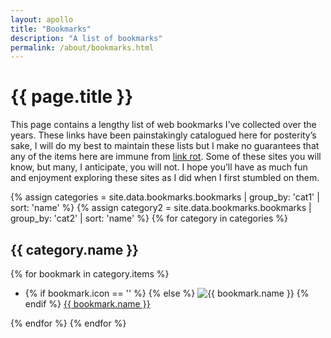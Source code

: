 ```yaml
---
layout: apollo
title: "Bookmarks"
description: "A list of bookmarks"
permalink: /about/bookmarks.html
---
```


<h1>{{ page.title }}</h1>
<div class="content">
	<p>This page contains a lengthy list of web bookmarks I’ve collected over the years. These links have been painstakingly catalogued here for posterity’s sake, I will do my best to maintain these lists but I make no guarantees that any of the items here are immune from <a href="https://en.wikipedia.org/wiki/Link_rot" title="link rot" target="_blank">link rot</a>. Some of these sites you will know, but many, I anticipate, you will not. I hope you’ll have as much fun and enjoyment exploring these sites as I did when I first stumbled on them.</p>

<div class="post">

{% assign categories = site.data.bookmarks.bookmarks | group_by: 'cat1' | sort: 'name' %}
{% assign category2 = site.data.bookmarks.bookmarks | group_by: 'cat2' | sort: 'name' %}
{% for category in categories %}
	<h2>{{ category.name }}</h2>
	{% for bookmark in category.items %}
	<ul class="bookmarks">
				<li>
					{% if bookmark.icon == '' %}
						<i aria-hidden class="fas fa-globe" title="{{ bookmark.name }}"></i>
					{% else  %}
						<img class="favicon" src="{{ bookmark.icon }}" alt="{{ bookmark.name }}" /> 
					{% endif %}
					<a href="{{ bookmark.src }}" title="{{ bookmark.name }}" target="_blank">{{ bookmark.name }}</a>
				</li>
		</ul>
	{% endfor %}
{% endfor %}
</div>
</div>
